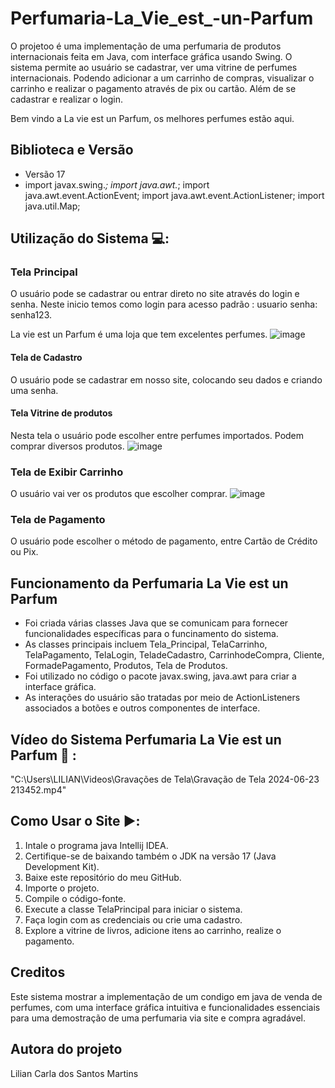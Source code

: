 # Perfumaria-La_Vie_est_-un-Parfum
O projetoo é uma implementação de uma perfumaria de produtos internacionais feita em Java, com interface gráfica usando Swing. O sistema permite ao usuário
se cadastrar, ver uma vitrine de perfumes internacionais. Podendo adicionar a um carrinho de compras, visualizar o carrinho e realizar o pagamento através de pix
ou cartão. Além de se cadastrar e realizar o login. 

Bem vindo a La vie est un Parfum, os melhores perfumes estão aqui.

## Biblioteca e Versão
- Versão 17
- import javax.swing.*;
  import java.awt.*;
  import java.awt.event.ActionEvent;
  import java.awt.event.ActionListener;
  import java.util.Map;

## Utilização do Sistema 💻:

### Tela Principal

O usuário pode se cadastrar ou entrar direto no site através do login e senha.
Neste inicio temos como login para acesso padrão : usuario senha: senha123.

La vie est un Parfum é uma loja que tem excelentes perfumes.
![image](https://github.com/LilianCMartins/Perfumaria-La_Vie_est_-un-Parfum/assets/85973291/85f6562e-9d2a-484d-acab-59d54605d770)


#### Tela de Cadastro
O usuário pode se cadastrar em nosso site, colocando seu dados e criando uma senha.

#### Tela Vitrine de produtos
Nesta tela o usuário pode escolher entre perfumes importados.
Podem comprar diversos produtos.
![image](https://github.com/LilianCMartins/Perfumaria-La_Vie_est_-un-Parfum/assets/85973291/7f100705-590e-46ed-93c2-af747ed6dda2)

### Tela de Exibir Carrinho

O usuário vai ver os produtos que escolher comprar. 
![image](https://github.com/LilianCMartins/Perfumaria-La_Vie_est_-un-Parfum/assets/85973291/6e2f0f61-62a6-438e-8600-43ae0cf9931c)

### Tela de Pagamento

O usuário pode escolher o método de pagamento, entre Cartão de Crédito ou Pix.

## Funcionamento da Perfumaria La Vie est un Parfum

- Foi criada várias classes Java que se comunicam para fornecer funcionalidades específicas para o funcinamento do sistema.
- As classes principais incluem Tela_Principal, TelaCarrinho, TelaPagamento, TelaLogin, TeladeCadastro, CarrinhodeCompra, Cliente, FormadePagamento, Produtos, Tela de Produtos. 
- Foi utilizado no código o pacote javax.swing, java.awt para criar a interface gráfica.
- As interações do usuário são tratadas por meio de ActionListeners associados a botões e outros componentes de interface.

## Vídeo do Sistema Perfumaria La Vie est un Parfum 🎥 :

"C:\Users\LILIAN\Videos\Gravações de Tela\Gravação de Tela 2024-06-23 213452.mp4"

## Como Usar o Site ▶️:

1. Intale o programa java Intellij IDEA.
1. Certifique-se de baixando também o JDK na versão 17 (Java Development Kit).
2. Baixe este repositório do meu GitHub.
3. Importe o projeto.
4. Compile o código-fonte.
5. Execute a classe TelaPrincipal para iniciar o sistema.
6. Faça login com as credenciais ou crie uma cadastro.
7. Explore a vitrine de livros, adicione itens ao carrinho, realize o pagamento. 

## Creditos

Este sistema mostrar a implementação de um condigo em java de venda de perfumes, com uma interface gráfica intuitiva e funcionalidades essenciais para uma demostração de uma perfumaria via site e compra agradável.

## Autora do projeto

Lilian Carla dos Santos Martins 





